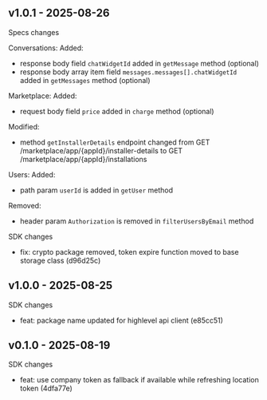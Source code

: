 ## v1.0.1 - 2025-08-26

Specs changes

Conversations:
Added:
- response body field `chatWidgetId` added in `getMessage` method (optional)
- response body array item field `messages.messages[].chatWidgetId` added in `getMessages` method (optional)

Marketplace:
Added:
- request body field `price` added in `charge` method (optional)

Modified:
- method `getInstallerDetails` endpoint changed from GET /marketplace/app/{appId}/installer-details to GET /marketplace/app/{appId}/installations

Users:
Added:
- path param `userId` is added in `getUser` method

Removed:
- header param `Authorization` is removed in `filterUsersByEmail` method

SDK changes

- fix: crypto package removed, token expire function moved to base storage class (d96d25c)

## v1.0.0 - 2025-08-25

SDK changes

- feat: package name updated for highlevel api client (e85cc51)

## v0.1.0 - 2025-08-19

SDK changes

- feat: use company token as fallback if available while refreshing location token (4dfa77e)
